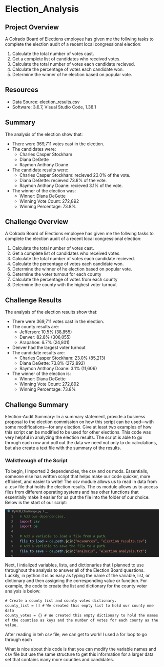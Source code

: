 # Election_Analysis

## Project Overview
A Colrado Board of Elections employee has given me the follwing tasks to complete the election audit of a recent local congressional election:

1. Calculate the total number of votes cast.
2. Get a complete list of candidates who received votes.
3. Calculate the total number of votes each candidate recieved.
4. Calculate the percentage of votes each candidate won.
5. Determine the winner of he election based on popular vote.

## Resources
- Data Source: election_results.csv
- Software: 3.6.7, Visual Studio Code, 1.38.1

## Summary
The analysis of the election show that:
- There were 369,711 votes cast in the election.
- The candidates were:
  - Charles Casper Stockham
  - Diana DeGette
  - Raymon Anthony Doane
- The candidate results were:
  - Charles Casper Stockham: recieved 23.0% of the vote.
  - Diana DeGette: recieved 73.8% of the vote.
  - Raymon Anthony Doane: recieved 3.1% of the vote.
- The winner of the election was:
  - Winner: Diana DeGette
  - Winning Vote Count: 272,892
  - Winning Percentage: 73.8%
 
## Challenge Overview
A Colrado Board of Elections employee has given me the follwing tasks to complete the election audit of a recent local congressional election:

1. Calculate the total number of votes cast.
2. Get a complete list of candidates who received votes.
3. Calculate the total number of votes each candidate recieved.
4. Calculate the percentage of votes each candidate won.
5. Determine the winner of he election based on popular vote.
6. Determine the voter turnout for each county
7. Calculate the percentage of votes from each county
8. Determine the county with the highest voter turnout

## Challenge Results
The analysis of the election results show that:
- There were 369,711 votes cast in the election. 
- The county results are:
  - Jefferson: 10.5% (38,855)
  - Denver: 82.8% (306,055)
  - Arapahoe: 6.7% (24,801)
- Denver had the largest voter turnout
- The candidate results are:
  - Charles Casper Stockham: 23.0% (85,213)
  - Diana DeGette: 73.8% (272,892)
  - Raymon Anthony Doane: 3.1% (11,606)
- The winner of the election is:
  - Winner: Diana DeGette
  - Winning Vote Count: 272,892
  - Winning Percentage: 73.8%

## Challenge Summary
Election-Audit Summary: In a summary statement, provide a business proposal to the election commission on how this script can be used—with some modifications—for any election. Give at least two examples of how this script can be modified to be used for other elections.
This code was very helpful in analyzing the election results. The script is able to go through each row and pull out the data we need not only to do calculations, but also create a text file with the summary of the results. 

### Walkthrough of the Script
To begin, I imported 2 dependencies, the csv and os mods. Essentialls, someone else has written script that helps make our code quicker, more efficient, and easier to write! The csv module allows us to read in data from a .csv file that holds the election results. The os module allows us to access files from different operating systems and has other functions that essentially make it easier for us put the file into the folder of our choice. Below is the start of our script:

![CodeBlock1](https://github.com/rmward17/Election_Analysis/blob/main/Resources/CodeBlock1.png)

Next, I intialized variables, lists, and dictionaries that I planned to use throughout the analysis to answer all of the Election Board questions. Luckily, in python it is as easy as typing the name of the variable, list, or dictionary and then assigning the corresponding value or function. For example, the code to create the list and dictionary for the county voter analysis is below:

    # Create a county list and county votes dictionary.
    county_list = [] # We created this empty list to hold our county nme data
    county_votes = {} # We created this empty dictionary to hold the names of the counties as keys and the number of votes for each county as the value.
    
After reading in teh csv file, we can get to work! I used a for loop to go through each
  
What is nice about this code is that you can modify the variable names and csv file but use the same structure to get this information for a larger data set that contains many more counties and candidates. 


